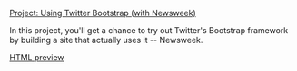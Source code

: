 [Project: Using Twitter Bootstrap (with Newsweek)](http://www.theodinproject.com/html5-and-css3/using-bootstrap)

In this project, you'll get a chance to try out Twitter's Bootstrap framework by building a site that actually uses it -- Newsweek.

[HTML preview](https://htmlpreview.github.io/?https://github.com/AtActionPark/odin_using_bootstrap/blob/master/main.html)

